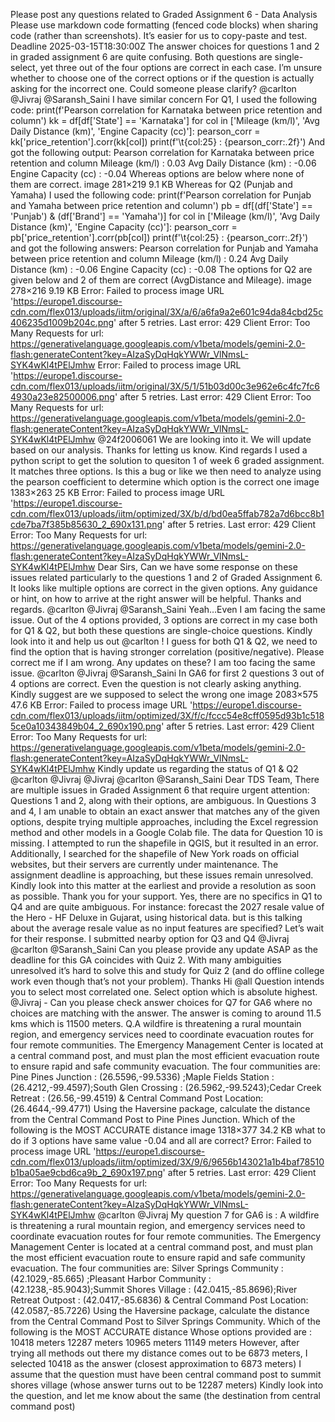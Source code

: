 Please post any questions related to Graded Assignment 6 - Data Analysis Please use markdown code formatting (fenced code blocks) when sharing code (rather than screenshots). It’s easier for us to copy-paste and test. Deadline 2025-03-15T18:30:00Z
The answer choices for questions 1 and 2 in graded assignment 6 are quite confusing. Both questions are single-select, yet three out of the four options are correct in each case. I’m unsure whether to choose one of the correct options or if the question is actually asking for the incorrect one. Could someone please clarify? @carlton
@Jivraj @Saransh_Saini I have similar concern For Q1, I used the following code: print(f'Pearson correlation for Karnataka between price retention and column')
kk = df[df['State'] == 'Karnataka']
for col in ['Mileage (km/l)', 'Avg Daily Distance (km)', 'Engine Capacity (cc)']:
    pearson_corr = kk['price_retention'].corr(kk[col])
    print(f'\t{col:25} : {pearson_corr:.2f}') And got the following output: Pearson correlation for Karnataka between price retention and column
	Mileage (km/l)            : 0.03
	Avg Daily Distance (km)   : -0.06
	Engine Capacity (cc)      : -0.04 Whereas options are below where none of them are correct. image 281×219 9.1 KB Whereas for Q2 (Punjab and Yamaha) I used the following code: print(f'Pearson correlation for Punjab and Yamaha between price retention and column')
pb = df[(df['State'] == 'Punjab') & (df['Brand'] == 'Yamaha')]
for col in ['Mileage (km/l)', 'Avg Daily Distance (km)', 'Engine Capacity (cc)']:
    pearson_corr = pb['price_retention'].corr(pb[col])
    print(f'\t{col:25} : {pearson_corr:.2f}') and got the following answers: Pearson correlation for Punjab and Yamaha between price retention and column
	Mileage (km/l)            : 0.24
	Avg Daily Distance (km)   : -0.06
	Engine Capacity (cc)      : -0.08 The options for Q2 are given below and 2 of them are correct (AvgDistance and Mileage). image 278×216 9.19 KB
Error: Failed to process image URL 'https://europe1.discourse-cdn.com/flex013/uploads/iitm/original/3X/a/6/a6fa9a2e601c94da84cbd25c406235d1009b204c.png' after 5 retries. Last error: 429 Client Error: Too Many Requests for url: https://generativelanguage.googleapis.com/v1beta/models/gemini-2.0-flash:generateContent?key=AIzaSyDqHqkYWWr_VlNmsL-SYK4wKl4tPElJmhw
Error: Failed to process image URL 'https://europe1.discourse-cdn.com/flex013/uploads/iitm/original/3X/5/1/51b03d00c3e962e6c4fc7fc64930a23e82500006.png' after 5 retries. Last error: 429 Client Error: Too Many Requests for url: https://generativelanguage.googleapis.com/v1beta/models/gemini-2.0-flash:generateContent?key=AIzaSyDqHqkYWWr_VlNmsL-SYK4wKl4tPElJmhw
@24f2006061 We are looking into it. We will update based on our analysis. Thanks for letting us know. Kind regards
I used a python script to get the solution to quesiton 1 of week 6 graded assignment. It matches three options. Is this a bug or like we then need to analyze using the pearson coefficient to determine which option is the correct one image 1383×263 25 KB
Error: Failed to process image URL 'https://europe1.discourse-cdn.com/flex013/uploads/iitm/optimized/3X/b/d/bd0ea5ffab782a7d6bcc8b1cde7ba7f385b85630_2_690x131.png' after 5 retries. Last error: 429 Client Error: Too Many Requests for url: https://generativelanguage.googleapis.com/v1beta/models/gemini-2.0-flash:generateContent?key=AIzaSyDqHqkYWWr_VlNmsL-SYK4wKl4tPElJmhw
Dear Sirs, Can we have some response on these issues related particularly to the questions 1 and 2 of Graded Assignment 6. It looks like multiple options are correct in the given options. Any guidance or hint, on how to arrive at the right answer will be helpful. Thanks and regards. @carlton @Jivraj @Saransh_Saini
Yeah…Even I am facing the same issue. Out of the 4 options provided, 3 options are correct in my case both for Q1 & Q2, but both these questions are single-choice questions. Kindly look into it and help us out @carlton !
I guess for both Q1 & Q2, we need to find the option that is having stronger correlation (positive/negative). Please correct me if I am wrong.
Any updates on these? I am too facing the same issue. @carlton @Jivraj @Saransh_Saini
In GA6 for first 2 questions 3 out of 4 options are correct. Even the question is not clearly asking anything. Kindly suggest are we supposed to select the wrong one image 2083×575 47.6 KB
Error: Failed to process image URL 'https://europe1.discourse-cdn.com/flex013/uploads/iitm/optimized/3X/f/c/fccc54e8cff0595d93b1c5185ce0a10343849b04_2_690x190.png' after 5 retries. Last error: 429 Client Error: Too Many Requests for url: https://generativelanguage.googleapis.com/v1beta/models/gemini-2.0-flash:generateContent?key=AIzaSyDqHqkYWWr_VlNmsL-SYK4wKl4tPElJmhw
Kindly update us regarding the status of Q1 & Q2 @carlton @Jivraj
@Jivraj @carlton @Saransh_Saini Dear TDS Team, There are multiple issues in Graded Assignment 6 that require urgent attention: Questions 1 and 2, along with their options, are ambiguous. In Questions 3 and 4, I am unable to obtain an exact answer that matches any of the given options, despite trying multiple approaches, including the Excel regression method and other models in a Google Colab file. The data for Question 10 is missing. I attempted to run the shapefile in QGIS, but it resulted in an error. Additionally, I searched for the shapefile of New York roads on official websites, but their servers are currently under maintenance. The assignment deadline is approaching, but these issues remain unresolved. Kindly look into this matter at the earliest and provide a resolution as soon as possible. Thank you for your support.
Yes, there are no specifics in Q1 to Q4 and are quite ambiguous. For instance: forecast the 2027 resale value of the Hero - HF Deluxe in Gujarat, using historical data. but is this talking about the average resale value as no input features are specified?
Let’s wait for their response. I submitted nearby option for Q3 and Q4
@Jivraj @carlton @Saransh_Saini Can you please provide any update ASAP as the deadline for this GA coincides with Quiz 2. With many ambiguities unresolved it’s hard to solve this and study for Quiz 2 (and do offline college work even though that’s not your problem). Thanks
Hi @all Question intends you to select most correlated one. Select option which is absolute highest.
@Jivraj - Can you please check answer choices for Q7 for GA6 where no choices are matching with the answer. The answer is coming to around 11.5 kms which is 11500 meters. Q.A wildfire is threatening a rural mountain region, and emergency services need to coordinate evacuation routes for four remote communities. The Emergency Management Center is located at a central command post, and must plan the most efficient evacuation route to ensure rapid and safe community evacuation. The four communities are: Pine Pines Junction : (26.5596,-99.5336) ;Maple Fields Station : (26.4212,-99.4597);South Glen Crossing : (26.5962,-99.5243);Cedar Creek Retreat : (26.56,-99.4519) & Central Command Post Location: (26.4644,-99.4771) Using the Haversine package, calculate the distance from the Central Command Post to Pine Pines Junction. Which of the following is the MOST ACCURATE distance
image 1318×377 34.2 KB what to do if 3 options have same value -0.04 and all are correct?
Error: Failed to process image URL 'https://europe1.discourse-cdn.com/flex013/uploads/iitm/optimized/3X/9/6/9656b143021a1b4baf78510b1ba05ae9cbd6ca9b_2_690x197.png' after 5 retries. Last error: 429 Client Error: Too Many Requests for url: https://generativelanguage.googleapis.com/v1beta/models/gemini-2.0-flash:generateContent?key=AIzaSyDqHqkYWWr_VlNmsL-SYK4wKl4tPElJmhw
@carlton @Jivraj My question 7 for GA6 is : A wildfire is threatening a rural mountain region, and emergency services need to coordinate evacuation routes for four remote communities. The Emergency Management Center is located at a central command post, and must plan the most efficient evacuation route to ensure rapid and safe community evacuation. The four communities are: Silver Springs Community : (42.1029,-85.665) ;Pleasant Harbor Community : (42.1238,-85.9043);Summit Shores Village : (42.0415,-85.8696);River Retreat Outpost : (42.0417,-85.6836) & Central Command Post Location: (42.0587,-85.7226) Using the Haversine package, calculate the distance from the Central Command Post to Silver Springs Community. Which of the following is the MOST ACCURATE distance Whose options provided are : 10418 meters 12287 meters 10965 meters 11149 meters However, after trying all methods out there my distance comes out to be 6873 meters, I selected 10418 as the answer (closest approximation to 6873 meters) I assume that the question must have been central command post to summit shores village (whose answer turns out to be 12287 meters) Kindly look into the question, and let me know about the same (the destination from central command post)
